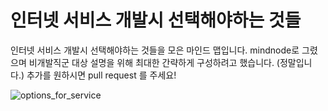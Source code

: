 # 인터넷 서비스 개발시 선택해야하는 것들
인터넷 서비스 개발시 선택해야하는 것들을 모은 마인드 맵입니다.
mindnode로 그렸으며 비개발직군 대상 설명을 위해 최대한 간략하게 구성하려고 했습니다. (정말입니다.)
추가를 원하시면 pull request 를 주세요!


![options_for_service](https://user-images.githubusercontent.com/4221074/56137767-7eff2f00-5fd0-11e9-9369-08df02b830f5.png)
